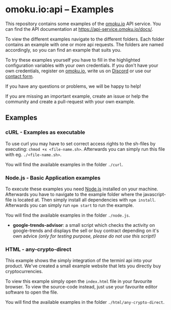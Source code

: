 # omoku.io:api – Examples

This repository contains some examples of the [omoku.io](https://omoku.io) API service. You can find the API documentation at <https://api-service.omoku.io/docs/>.

To view the different examples navigate to the different folders. Each folder contains an example with one or more api requests. The folders are named accordingly, so you can find an example that suits you.

To try these examples yourself you have to fill in the highlighted configuration variables with your own credentials. If you don't have your own credentials, register on [omoku.io](https://omoku.io), write us on [Discord](https://discord.gg/taRhQEn) or use our [contact form](https://www.omoku.io/contact). 

If you have any questions or problems, we will be happy to help!

If you are missing an important example, create an issue or help the community and create a pull-request with your own example.

## Examples

### cURL - Examples as executable

To use curl you may have to set correct access rights to the sh-files by executing: `chmod +x <file-name.sh>`.
Afterwards you can simply run this file with eg. `./<file-name.sh>`.

You will find the available examples in the folder `./curl`.

### Node.js - Basic Application examples

To execute these examples you need [Node.js](https://nodejs.org/en/) installed on your machine.
Afterwards you have to navigate to the example folder where the javascript-file is located at. Then simply install all dependencies with `npm install`.
Afterwards you can simply run `npm start` to run the example.

You will find the available examples in the folder `./node.js`.

* **google-trends-advisor**: a small script which checks the activity on google-trends and displays the sell or buy contract depending on it's own advice _(only for testing purpose, please do not use this script!)_

### HTML - any-crypto-direct

This example shows the simply integration of the terminl api into your product. We've created a small example website that lets you directly buy cryptocurrencies.

To view this example simply open the `index.html` file in your favourite browser. To view the source-code instead, just use your favourite editor software to open the file.

You will find the available examples in the folder `./html/any-crypto-direct`.